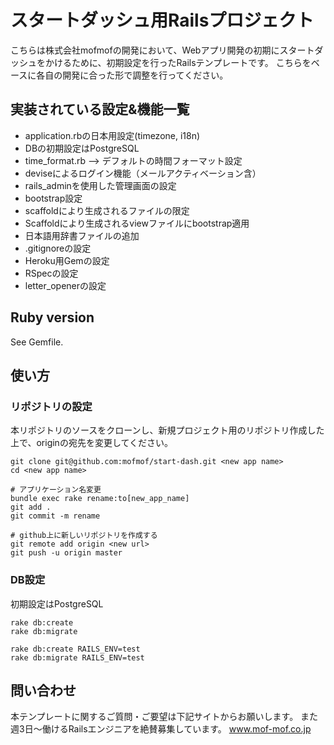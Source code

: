 # スタートダッシュ用Railsプロジェクト
こちらは株式会社mofmofの開発において、Webアプリ開発の初期にスタートダッシュをかけるために、初期設定を行ったRailsテンプレートです。
こちらをベースに各自の開発に合った形で調整を行ってください。

## 実装されている設定&機能一覧
* application.rbの日本用設定(timezone, i18n)
* DBの初期設定はPostgreSQL
* time_format.rb --> デフォルトの時間フォーマット設定
* deviseによるログイン機能（メールアクティベーション含）
* rails_adminを使用した管理画面の設定
* bootstrap設定
* scaffoldにより生成されるファイルの限定
* Scaffoldにより生成されるviewファイルにbootstrap適用
* 日本語用辞書ファイルの追加
* .gitignoreの設定
* Heroku用Gemの設定
* RSpecの設定
* letter_openerの設定

## Ruby version
See Gemfile.

## 使い方
### リポジトリの設定
本リポジトリのソースをクローンし、新規プロジェクト用のリポジトリ作成した上で、originの宛先を変更してください。

```
git clone git@github.com:mofmof/start-dash.git <new app name>
cd <new app name>

# アプリケーション名変更
bundle exec rake rename:to[new_app_name]
git add .
git commit -m rename

# github上に新しいリポジトリを作成する
git remote add origin <new url>
git push -u origin master
```

### DB設定
初期設定はPostgreSQL

```
rake db:create
rake db:migrate

rake db:create RAILS_ENV=test
rake db:migrate RAILS_ENV=test
```

## 問い合わせ
本テンプレートに関するご質問・ご要望は下記サイトからお願いします。
また週3日〜働けるRailsエンジニアを絶賛募集しています。
www.mof-mof.co.jp
